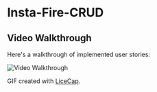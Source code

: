 # Insta-Fire-CRUD


## Video Walkthrough

Here's a walkthrough of implemented user stories:

<img src = "https://j.gifs.com/08BKYL.gif" title="Video Walkthrough"  alt="Video Walkthrough" />

GIF created with [LiceCap](http://www.cockos.com/licecap/).
